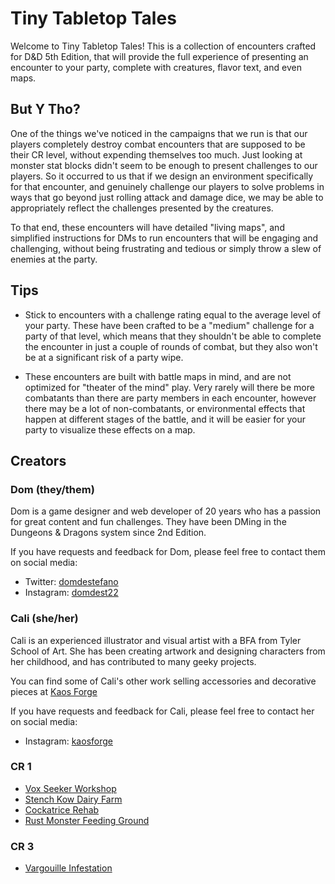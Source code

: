 # Tiny Tabletop Tales

Welcome to Tiny Tabletop Tales! This is a collection of encounters crafted for D&D 5th Edition, that will provide the full experience of presenting an encounter to your party, complete with creatures, flavor text, and even maps.

## But Y Tho?

One of the things we've noticed in the campaigns that we run is that our players completely destroy combat encounters that are supposed to be their CR level, without expending themselves too much. Just looking at monster stat blocks didn't seem to be enough to present challenges to our players. So it occurred to us that if we design an environment specifically for that encounter, and genuinely challenge our players to solve problems in ways that go beyond just rolling attack and damage dice, we may be able to appropriately reflect the challenges presented by the creatures.

To that end, these encounters will have detailed "living maps", and simplified instructions for DMs to run encounters that will be engaging and challenging, without being frustrating and tedious or simply throw a slew of enemies at the party.

## Tips

* Stick to encounters with a challenge rating equal to the average level of your party. These have been crafted to be a "medium" challenge for a party of that level, which means that they shouldn't be able to complete the encounter in just a couple of rounds of combat, but they also won't be at a significant risk of a party wipe.

* These encounters are built with battle maps in mind, and are not optimized for "theater of the mind" play. Very rarely will there be more combatants than there are party members in each encounter, however there may be a lot of non-combatants, or environmental effects that happen at different stages of the battle, and it will be easier for your party to visualize these effects on a map.

## Creators

### Dom (they/them)

Dom is a game designer and web developer of 20 years who has a passion for great content and fun challenges. They have been DMing in the Dungeons & Dragons system since 2nd Edition.

If you have requests and feedback for Dom, please feel free to contact them on social media:

* Twitter: [domdestefano](https://twitter.com/domdestefano)
* Instagram: [domdest22](https://www.instagram.com/domdest22/)

### Cali (she/her)

Cali is an experienced illustrator and visual artist with a BFA from Tyler School of Art. She has been creating artwork and designing characters from her childhood, and has contributed to many geeky projects.

You can find some of Cali's other work selling accessories and decorative pieces at [Kaos Forge](http://kaosforge.com)

If you have requests and feedback for Cali, please feel free to contact her on social media:

* Instagram: [kaosforge](https://www.instagram.com/kaosforge/)

### CR 1

* [Vox Seeker Workshop](CreatureFeatures/VoxSeekerWorkshop/Index.md)
* [Stench Kow Dairy Farm](CreatureFeatures/StenchKowDairyFarm/Index.md)
* [Cockatrice Rehab](CreatureFeatures/CockatriceRehab/Index.md)
* [Rust Monster Feeding Ground](CreatureFeatures/RustMonsterFeedingGround/Index.md)

### CR 3

* [Vargouille Infestation](CreatureFeatures/VargouilleInfestation/Index.md)
